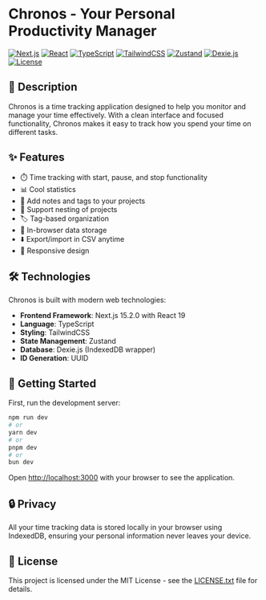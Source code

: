 # Chronos - Your Personal Productivity Manager

[![Next.js](https://img.shields.io/badge/Next.js-15.2.3-black?style=for-the-badge&logo=next.js)](https://nextjs.org/)
[![React](https://img.shields.io/badge/React-19.0.0-blue?style=for-the-badge&logo=react)](https://reactjs.org/)
[![TypeScript](https://img.shields.io/badge/TypeScript-5-blue?style=for-the-badge&logo=typescript)](https://www.typescriptlang.org/)
[![TailwindCSS](https://img.shields.io/badge/TailwindCSS-4-38B2AC?style=for-the-badge&logo=tailwind-css)](https://tailwindcss.com/)
[![Zustand](https://img.shields.io/badge/Zustand-5.0.3-brown?style=for-the-badge&logo=npm)](https://github.com/pmndrs/zustand)
[![Dexie.js](https://img.shields.io/badge/Dexie.js-4.0.11-purple?style=for-the-badge&logo=npm)](https://dexie.org/)
[![License](https://img.shields.io/badge/License-MIT-yellow.svg?style=for-the-badge)](LICENSE.txt)

## 📝 Description

Chronos is a time tracking application designed to help you monitor and manage your time effectively. With a clean interface and focused functionality, Chronos makes it easy to track how you spend your time on different tasks.

## ✨ Features

- ⏱️ Time tracking with start, pause, and stop functionality
- 📊 Cool statistics
- 📝 Add notes and tags to your projects
- 🔗 Support nesting of projects
- 🏷️ Tag-based organization
- 💾 In-browser data storage
- ⬇️ Export/import in CSV anytime
- 📱 Responsive design

## 🛠️ Technologies

Chronos is built with modern web technologies:

- **Frontend Framework**: Next.js 15.2.0 with React 19
- **Language**: TypeScript
- **Styling**: TailwindCSS
- **State Management**: Zustand
- **Database**: Dexie.js (IndexedDB wrapper)
- **ID Generation**: UUID

## 🚀 Getting Started

First, run the development server:

```bash
npm run dev
# or
yarn dev
# or
pnpm dev
# or
bun dev
```

Open [http://localhost:3000](http://localhost:3000) with your browser to see the application.

## 🔒 Privacy

All your time tracking data is stored locally in your browser using IndexedDB, ensuring your personal information never leaves your device.

## 📄 License

This project is licensed under the MIT License - see the [LICENSE.txt](LICENSE.txt) file for details.
